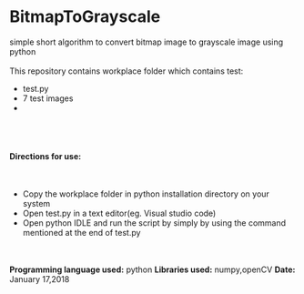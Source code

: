 # BitmapToGrayscale
simple short algorithm to convert bitmap image to grayscale image using python
<br>
<br>
This repository contains workplace folder which contains test:
<ul>
  <li>test.py</li>
  <li>7 test images<li>
</ul>
<br>
<br>
<h4>Directions for use:</h4><br>
<ul>
  <li>Copy the workplace folder in python installation directory on your system</li>
  <li>Open test.py in a text editor(eg. Visual studio code)
  <li>Open python IDLE and run the script by simply by using the command mentioned at the end of test.py</li>
</ul><br>
<br>
<b>Programming language used:</b> python
<b>Libraries used:</b> numpy,openCV
<b>Date:</b> January 17,2018

